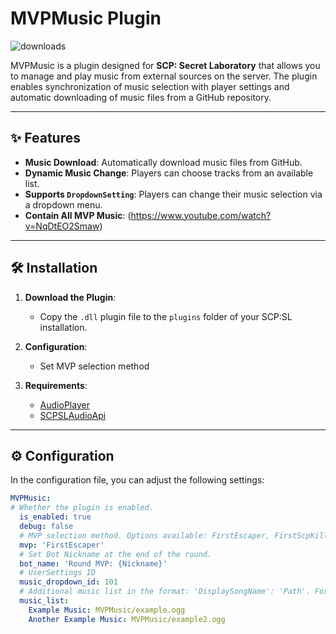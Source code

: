 # MVPMusic Plugin
![downloads](https://img.shields.io/github/downloads/Vretu-Dev/MVPMusic/total)

MVPMusic is a plugin designed for **SCP: Secret Laboratory** that allows you to manage and play music from external sources on the server. The plugin enables synchronization of music selection with player settings and automatic downloading of music files from a GitHub repository.

---

## ✨ Features

- **Music Download**: Automatically download music files from GitHub.
- **Dynamic Music Change**: Players can choose tracks from an available list.
- **Supports `DropdownSetting`**: Players can change their music selection via a dropdown menu.
- **Contain All MVP Music**: (https://www.youtube.com/watch?v=NqDtEO2Smaw)
---

## 🛠️ Installation

1. **Download the Plugin**:
   - Copy the `.dll` plugin file to the `plugins` folder of your SCP:SL installation.

2. **Configuration**:
   - Set MVP selection method

3. **Requirements**:
   - [AudioPlayer](https://github.com/Antoniofo/AudioPlayer/releases/download/v2.3.2/AudioPlayer.dll)
   - [SCPSLAudioApi](https://github.com/CedModV2/SCPSLAudioApi/releases/download/0.0.8/SCPSLAudioApi.dll)
---

## ⚙️ Configuration

In the configuration file, you can adjust the following settings:

```yaml
MVPMusic:
# Whether the plugin is enabled.
  is_enabled: true
  debug: false
  # MVP selection method. Options available: FirstEscaper, FirstScpKiller, TopKiller, TopDamageDealer.
  mvp: 'FirstEscaper'
  # Set Bot Nickname at the end of the round.
  bot_name: 'Round MVP: {Nickname}'
  # UserSettings ID
  music_dropdown_id: 101
  # Additional music list in the format: 'DisplaySongName': 'Path'. For example, 'TakeMeOut': 'MVPMusic/takemeout.ogg'.
  music_list:
    Example Music: MVPMusic/example.ogg
    Another Example Music: MVPMusic/example2.ogg
```
